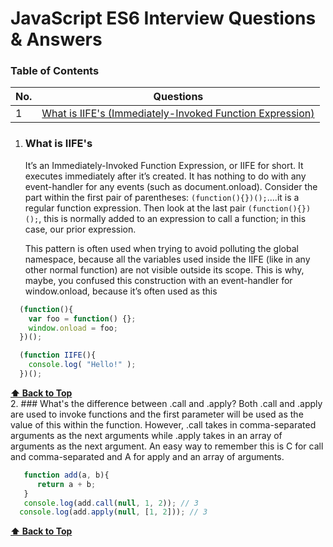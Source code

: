 # JavaScript ES6 Interview Questions & Answers

### Table of Contents

| No. | Questions |
|---- | ---------
|1 | [What is IIFE's (Immediately-Invoked Function Expression)](#what-is-iife)|


1. ### What is IIFE's

    It’s an Immediately-Invoked Function Expression, or IIFE for short. It executes immediately after it’s created.
    It has nothing to do with any event-handler for any events (such as document.onload).
Consider the part within the first pair of parentheses: ```(function(){})();```....it is a regular function expression. Then look at the last pair ``` (function(){})(); ```, this is normally added to an expression to call a function; in this case, our prior expression.
   
   This pattern is often used when trying to avoid polluting the global namespace, because all the variables used inside the IIFE (like in any other normal function) are not visible outside its scope.
This is why, maybe, you confused this construction with an event-handler for window.onload, because it’s often used as this
  ```typescript
    (function(){
      var foo = function() {};
      window.onload = foo;
    })(); 
  
    (function IIFE(){
      console.log( "Hello!" );
    })();
  ```
**[⬆ Back to Top](#table-of-contents)**  
 2. ### What's the difference between .call and .apply?
         Both .call and .apply are used to invoke functions and the first parameter will be used as the value of this within the function. However, .call takes in comma-separated arguments as the next arguments while .apply takes in an array of arguments as the next argument. An easy way to remember this is C for call and comma-separated and A for apply and an array of arguments.
  ```typescript
     function add(a, b){
        return a + b;
     }
     console.log(add.call(null, 1, 2)); // 3
    console.log(add.apply(null, [1, 2])); // 3
  ```
**[⬆ Back to Top](#table-of-contents)**  
